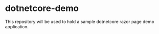 # dotnetcore-demo
This repository will be used to hold a sample dotnetcore razor page demo application.
